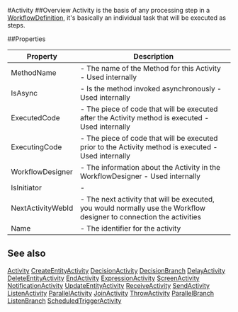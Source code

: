 #Activity
##Overview
Activity is the basis of any processing step in a [WorkflowDefinition](WorkflowDefinition.html), it's basically an individual task that will be executed as steps.



##Properties
<table class="table table-condensed table-bordered">
    <thead>
<tr>
<th>Property</th>
<th>Description</th>
</tr>
</thead>
<tbody>
<tr><td>MethodName</td><td> - The name of the Method for this Activity - Used internally</td></tr>
<tr><td>IsAsync</td><td> - Is the method invoked asynchronously - Used internally</td></tr>
<tr><td>ExecutedCode</td><td> - The piece of code that will be executed after the Activity method is executed - Used internally </td></tr>
<tr><td>ExecutingCode</td><td> - The piece of code that will be executed prior  to the Activity method is executed - Used internally</td></tr>
<tr><td>WorkflowDesigner</td><td> - The information about the Activity in the WorkflowDesigner - Used internally</td></tr>
<tr><td>IsInitiator</td><td> - </td></tr>
<tr><td>NextActivityWebId</td><td> - The next activity that will be executed, you would normally use the Workflow designer to connection the activities</td></tr>
<tr><td>Name</td><td> - The identifier for the activity</td></tr>
</tbody></table>



## See also
[Activity](Activity.html)
[CreateEntityActivity](CreateEntityActivity.html)
[DecisionActivity](DecisionActivity.html)
[DecisionBranch](DecisionBranch.html)
[DelayActivity](DelayActivity.html)
[DeleteEntityActivity](DeleteEntityActivity.html)
[EndActivity](EndActivity.html)
[ExpressionActivity](ExpressionActivity.html)
[ScreenActivity](ScreenActivity.html)
[NotificationActivity](NotificationActivity.html)
[UpdateEntityActivity](UpdateEntityActivity.html)
[ReceiveActivity](ReceiveActivity.html)
[SendActivity](SendActivity.html)
[ListenActivity](ListenActivity.html)
[ParallelActivity](ParallelActivity.html)
[JoinActivity](JoinActivity.html)
[ThrowActivity](ThrowActivity.html)
[ParallelBranch](ParallelBranch.html)
[ListenBranch](ListenBranch.html)
[ScheduledTriggerActivity](ScheduledTriggerActivity.html)
